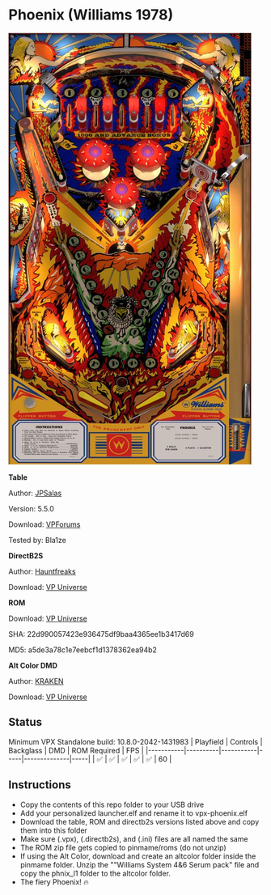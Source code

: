 # Phoenix (Williams 1978)

![Table Preview](https://github.com/Bla1ze/vpx-images/blob/main/vpx-phoenix.png)

**Table**

Author: [JPSalas](https://www.vpforums.org/index.php?showuser=277)  

Version: 5.5.0

Download: [VPForums](https://www.vpforums.org/index.php?app=downloads&showfile=16456)

Tested by: Bla1ze

**DirectB2S**

Author: [Hauntfreaks](https://vpuniverse.com/profile/5216-hauntfreaks/)

Download: [VP Universe](https://vpuniverse.com/files/file/21369-phoenix-williams-1978-b2s/)

**ROM**

Download: [VP Universe](https://vpuniverse.com/files/file/4744-phoenix-l-1/)

SHA: 22d990057423e936475df9baa4365ee1b3417d69

MD5: a5de3a78c1e7eebcf1d1378362ea94b2

**Alt Color DMD**

Author: [KRAKEN](https://vpuniverse.com/profile/24633-odinbolt/)

Download: [VP Universe](https://vpuniverse.com/files/file/22901-williams-system-46-serum-pack/)


## Status 

Minimum VPX Standalone build: 10.8.0-2042-1431983
| Playfield | Controls | Backglass | DMD | ROM Required | FPS | 
|-----------|----------|-----------|-----|--------------|-----|
| :white_check_mark: | :white_check_mark: | :white_check_mark: | :white_check_mark: | :white_check_mark: | 60 |

## Instructions

- Copy the contents of this repo folder to your USB drive
- Add your personalized launcher.elf and rename it to vpx-phoenix.elf
- Download the table, ROM and directb2s versions listed above and copy them into this folder
- Make sure (.vpx), (.directb2s), and (.ini) files are all named the same
- The ROM zip file gets copied to pinmame/roms (do not unzip)
- If using the Alt Color, download and create an altcolor folder inside the pinmame folder. Unzip the ""Williams System 4&6 Serum pack" file and copy the phnix_l1 folder to the altcolor folder.
- The fiery Phoenix! 🔥

